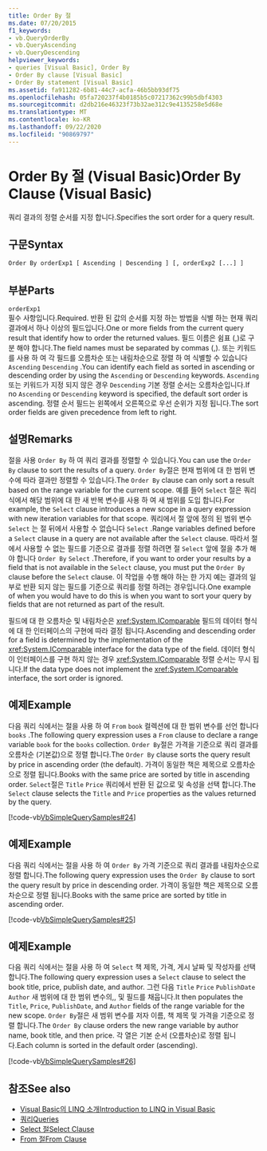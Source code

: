```yaml
---
title: Order By 절
ms.date: 07/20/2015
f1_keywords:
- vb.QueryOrderBy
- vb.QueryAscending
- vb.QueryDescending
helpviewer_keywords:
- queries [Visual Basic], Order By
- Order By clause [Visual Basic]
- Order By statement [Visual Basic]
ms.assetid: fa911282-6b81-44c7-acfa-46b5bb93df75
ms.openlocfilehash: 05fa720237f4b0185b5c07217362c99b5dbf4303
ms.sourcegitcommit: d2db216e46323f73b32ae312c9e4135258e5d68e
ms.translationtype: MT
ms.contentlocale: ko-KR
ms.lasthandoff: 09/22/2020
ms.locfileid: "90869797"
---
```

# <a name="order-by-clause-visual-basic"></a><span data-ttu-id="17925-102">Order By 절 (Visual Basic)</span><span class="sxs-lookup"><span data-stu-id="17925-102">Order By Clause (Visual Basic)</span></span>

<span data-ttu-id="17925-103">쿼리 결과의 정렬 순서를 지정 합니다.</span><span class="sxs-lookup"><span data-stu-id="17925-103">Specifies the sort order for a query result.</span></span>  
  
## <a name="syntax"></a><span data-ttu-id="17925-104">구문</span><span class="sxs-lookup"><span data-stu-id="17925-104">Syntax</span></span>  
  
```vb  
Order By orderExp1 [ Ascending | Descending ] [, orderExp2 [...] ]  
```  
  
## <a name="parts"></a><span data-ttu-id="17925-105">부분</span><span class="sxs-lookup"><span data-stu-id="17925-105">Parts</span></span>  

 `orderExp1`  
 <span data-ttu-id="17925-106">필수 사항입니다.</span><span class="sxs-lookup"><span data-stu-id="17925-106">Required.</span></span> <span data-ttu-id="17925-107">반환 된 값의 순서를 지정 하는 방법을 식별 하는 현재 쿼리 결과에서 하나 이상의 필드입니다.</span><span class="sxs-lookup"><span data-stu-id="17925-107">One or more fields from the current query result that identify how to order the returned values.</span></span> <span data-ttu-id="17925-108">필드 이름은 쉼표 (,)로 구분 해야 합니다.</span><span class="sxs-lookup"><span data-stu-id="17925-108">The field names must be separated by commas (,).</span></span> <span data-ttu-id="17925-109">또는 키워드를 사용 하 여 각 필드를 오름차순 또는 내림차순으로 정렬 하 여 식별할 수 있습니다 `Ascending` `Descending` .</span><span class="sxs-lookup"><span data-stu-id="17925-109">You can identify each field as sorted in ascending or descending order by using the `Ascending` or `Descending` keywords.</span></span> <span data-ttu-id="17925-110">`Ascending`또는 키워드가 지정 되지 않은 경우 `Descending` 기본 정렬 순서는 오름차순입니다.</span><span class="sxs-lookup"><span data-stu-id="17925-110">If no `Ascending` or `Descending` keyword is specified, the default sort order is ascending.</span></span> <span data-ttu-id="17925-111">정렬 순서 필드는 왼쪽에서 오른쪽으로 우선 순위가 지정 됩니다.</span><span class="sxs-lookup"><span data-stu-id="17925-111">The sort order fields are given precedence from left to right.</span></span>  
  
## <a name="remarks"></a><span data-ttu-id="17925-112">설명</span><span class="sxs-lookup"><span data-stu-id="17925-112">Remarks</span></span>  

 <span data-ttu-id="17925-113">절을 사용 `Order By` 하 여 쿼리 결과를 정렬할 수 있습니다.</span><span class="sxs-lookup"><span data-stu-id="17925-113">You can use the `Order By` clause to sort the results of a query.</span></span> <span data-ttu-id="17925-114">`Order By`절은 현재 범위에 대 한 범위 변수에 따라 결과만 정렬할 수 있습니다.</span><span class="sxs-lookup"><span data-stu-id="17925-114">The `Order By` clause can only sort a result based on the range variable for the current scope.</span></span> <span data-ttu-id="17925-115">예를 들어 `Select` 절은 쿼리 식에서 해당 범위에 대 한 새 반복 변수를 사용 하 여 새 범위를 도입 합니다.</span><span class="sxs-lookup"><span data-stu-id="17925-115">For example, the `Select` clause introduces a new scope in a query expression with new iteration variables for that scope.</span></span> <span data-ttu-id="17925-116">쿼리에서 절 앞에 정의 된 범위 변수 `Select` 는 절 뒤에서 사용할 수 없습니다 `Select` .</span><span class="sxs-lookup"><span data-stu-id="17925-116">Range variables defined before a `Select` clause in a query are not available after the `Select` clause.</span></span> <span data-ttu-id="17925-117">따라서 절에서 사용할 수 없는 필드를 기준으로 결과를 정렬 하려면 절 `Select` 앞에 절을 추가 해야 합니다 `Order By` `Select` .</span><span class="sxs-lookup"><span data-stu-id="17925-117">Therefore, if you want to order your results by a field that is not available in the `Select` clause, you must put the `Order By` clause before the `Select` clause.</span></span> <span data-ttu-id="17925-118">이 작업을 수행 해야 하는 한 가지 예는 결과의 일부로 반환 되지 않는 필드를 기준으로 쿼리를 정렬 하려는 경우입니다.</span><span class="sxs-lookup"><span data-stu-id="17925-118">One example of when you would have to do this is when you want to sort your query by fields that are not returned as part of the result.</span></span>  
  
 <span data-ttu-id="17925-119">필드에 대 한 오름차순 및 내림차순은 <xref:System.IComparable> 필드의 데이터 형식에 대 한 인터페이스의 구현에 따라 결정 됩니다.</span><span class="sxs-lookup"><span data-stu-id="17925-119">Ascending and descending order for a field is determined by the implementation of the <xref:System.IComparable> interface for the data type of the field.</span></span> <span data-ttu-id="17925-120">데이터 형식이 인터페이스를 구현 하지 않는 경우 <xref:System.IComparable> 정렬 순서는 무시 됩니다.</span><span class="sxs-lookup"><span data-stu-id="17925-120">If the data type does not implement the <xref:System.IComparable> interface, the sort order is ignored.</span></span>  
  
## <a name="example"></a><span data-ttu-id="17925-121">예제</span><span class="sxs-lookup"><span data-stu-id="17925-121">Example</span></span>  

 <span data-ttu-id="17925-122">다음 쿼리 식에서는 절을 사용 하 여 `From` `book` 컬렉션에 대 한 범위 변수를 선언 합니다 `books` .</span><span class="sxs-lookup"><span data-stu-id="17925-122">The following query expression uses a `From` clause to declare a range variable `book` for the `books` collection.</span></span> <span data-ttu-id="17925-123">`Order By`절은 가격을 기준으로 쿼리 결과를 오름차순 (기본값)으로 정렬 합니다.</span><span class="sxs-lookup"><span data-stu-id="17925-123">The `Order By` clause sorts the query result by price in ascending order (the default).</span></span> <span data-ttu-id="17925-124">가격이 동일한 책은 제목으로 오름차순으로 정렬 됩니다.</span><span class="sxs-lookup"><span data-stu-id="17925-124">Books with the same price are sorted by title in ascending order.</span></span> <span data-ttu-id="17925-125">`Select`절은 `Title` `Price` 쿼리에서 반환 된 값으로 및 속성을 선택 합니다.</span><span class="sxs-lookup"><span data-stu-id="17925-125">The `Select` clause selects the `Title` and `Price` properties as the values returned by the query.</span></span>  
  
 [!code-vb[VbSimpleQuerySamples#24](~/samples/snippets/visualbasic/VS_Snippets_VBCSharp/VbSimpleQuerySamples/VB/QuerySamples1.vb#24)]  
  
## <a name="example"></a><span data-ttu-id="17925-126">예제</span><span class="sxs-lookup"><span data-stu-id="17925-126">Example</span></span>  

 <span data-ttu-id="17925-127">다음 쿼리 식에서는 절을 사용 하 여 `Order By` 가격 기준으로 쿼리 결과를 내림차순으로 정렬 합니다.</span><span class="sxs-lookup"><span data-stu-id="17925-127">The following query expression uses the `Order By` clause to sort the query result by price in descending order.</span></span> <span data-ttu-id="17925-128">가격이 동일한 책은 제목으로 오름차순으로 정렬 됩니다.</span><span class="sxs-lookup"><span data-stu-id="17925-128">Books with the same price are sorted by title in ascending order.</span></span>  
  
 [!code-vb[VbSimpleQuerySamples#25](~/samples/snippets/visualbasic/VS_Snippets_VBCSharp/VbSimpleQuerySamples/VB/QuerySamples1.vb#25)]  
  
## <a name="example"></a><span data-ttu-id="17925-129">예제</span><span class="sxs-lookup"><span data-stu-id="17925-129">Example</span></span>  

 <span data-ttu-id="17925-130">다음 쿼리 식에서는 절을 사용 하 여 `Select` 책 제목, 가격, 게시 날짜 및 작성자를 선택 합니다.</span><span class="sxs-lookup"><span data-stu-id="17925-130">The following query expression uses a `Select` clause to select the book title, price, publish date, and author.</span></span> <span data-ttu-id="17925-131">그런 다음 `Title` `Price` `PublishDate` `Author` 새 범위에 대 한 범위 변수의,, 및 필드를 채웁니다.</span><span class="sxs-lookup"><span data-stu-id="17925-131">It then populates the `Title`, `Price`, `PublishDate`, and `Author` fields of the range variable for the new scope.</span></span> <span data-ttu-id="17925-132">`Order By`절은 새 범위 변수를 저자 이름, 책 제목 및 가격을 기준으로 정렬 합니다.</span><span class="sxs-lookup"><span data-stu-id="17925-132">The `Order By` clause orders the new range variable by author name, book title, and then price.</span></span> <span data-ttu-id="17925-133">각 열은 기본 순서 (오름차순)로 정렬 됩니다.</span><span class="sxs-lookup"><span data-stu-id="17925-133">Each column is sorted in the default order (ascending).</span></span>  
  
 [!code-vb[VbSimpleQuerySamples#26](~/samples/snippets/visualbasic/VS_Snippets_VBCSharp/VbSimpleQuerySamples/VB/QuerySamples1.vb#26)]  
  
## <a name="see-also"></a><span data-ttu-id="17925-134">참조</span><span class="sxs-lookup"><span data-stu-id="17925-134">See also</span></span>

- [<span data-ttu-id="17925-135">Visual Basic의 LINQ 소개</span><span class="sxs-lookup"><span data-stu-id="17925-135">Introduction to LINQ in Visual Basic</span></span>](../../programming-guide/language-features/linq/introduction-to-linq.md)
- [<span data-ttu-id="17925-136">쿼리</span><span class="sxs-lookup"><span data-stu-id="17925-136">Queries</span></span>](index.md)
- [<span data-ttu-id="17925-137">Select 절</span><span class="sxs-lookup"><span data-stu-id="17925-137">Select Clause</span></span>](select-clause.md)
- [<span data-ttu-id="17925-138">From 절</span><span class="sxs-lookup"><span data-stu-id="17925-138">From Clause</span></span>](from-clause.md)
